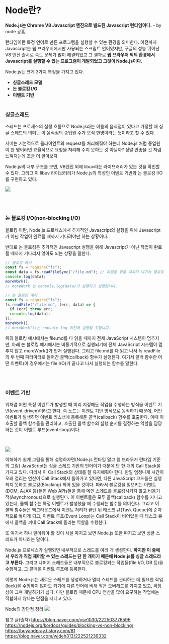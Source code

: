 # Node란?

**Node.js는 Chrome V8 Javascript 엔진으로 빌드된 Javascript 런타임이다.** - by node 공홈

런타임이란 특정 언어로 만든 프로그램을 실행할 수 있는 환경을 의미한다. 이전까지 Javascript는 웹 브라우저에서만 사용되는 스크립트 언어였지만, 구글의 성능 뛰어난 V8 엔진 출시로 속도 문제가 많이 해결되었고 그 결과로 **웹 브라우저 외의 환경에서 Javascript를 실행할 수 있는 프로그램이 개발되었고 그것이 Node.js이다.**
</br>

Node.js는 크게 3가지 특징을 가지고 있다.

- **싱글스레드 모델**
- **논 블로킹 I/O**
- **이벤트 기반**
  </br></br>

### 싱글스레드

스레드는 프로세스의 실행 흐름으로 Node.js라는 이름의 음식점이 있다고 가정할 때 싱글 스레드의 의미는 이 음식점의 종업원 수가 오직 한명이라는 뜻이라고 할 수 있다.

서버는 기본적으로 클라이언트의 request를 처리해줘야 하는데 Node.js 처럼 종업원이 한 명이라면 효율적으로 요청을 처리해 주지 못하는 것 아닐까? 정말 안좋을 것 처럼 느껴지는데 조금 더 알아보자

Node.js의 내부 구조를 보면, V8엔진 외에 libuv라는 라이브러리가 있는 것을 확인할 수 있다. 그리고 이 libuv 라이브러리가 Node.js의 특성인 이벤트 기반과 논 블로킹 I/O를 구현하고 있다.

![](https://images.velog.io/images/shinsw627/post/2046897d-7129-4b73-accc-47714ba63742/image.png)

</br></br>

### 논 블로킹 I/O(non-blocking I/O)

블로킹 이란, Node.js 프로세스에서 추가적인 Javascript의 실행을 위해 Javascript가 아닌 작업이 완료될 때까지 기다려야만 하는 상황이다.

반대로 논 블로킹은 추가적인 Javascript 실행을 위해 Javascript가 아닌 작업이 완료될 때까지 기다리지 않아도 되는 상황을 말한다.

```js
// 블로킹 예시
const fs = require("fs");
const data = fs.readFileSync("/file.md"); // 파일을 읽을 때까지 여기서 블로킹됩니다.
console.log(data);
moreWork();
// moreWork 는 console.log(data)가 실행되고 실행됩니다.
```

```js
// 논 블로킹 예시
const fs = require("fs");
fs.readFile("/file.md", (err, data) => {
  if (err) throw err;
  console.log(data);
});
moreWork();
// moreWork();는 console.log 이전에 실행될 것입니다.
```

위의 블로킹 예시에서는 file.md를 다 읽을 때까지 전체 JavaScript 시스템이 멈추지만, 아래 논 블로킹 예시에서는 비동기적으로 실행되기에 전체 JavaScript 시스템이 멈추지 않고 moreWork()가 먼저 실행된다. 그리고 file.md를 다 읽고 나서 fs.readFile의 두 번째 파라미터로 들어간 콜백(callback) 함수가 실행된다. 여기서 콜백 함수란 어떤 이벤트(이 경우에서는 file I/O)가 끝나고 나서 실행되는 함수를 말한다.

</br></br>

### 이벤트 기반

위처럼 어떤 특정 이벤트가 발생할 때 미리 지정해둔 작업을 수행하는 방식을 이벤트 기반(event-driven)이라고 한다. 즉 노드는 이벤트 기반 방식으로 동작하기 때문에, 어떤 이벤트가 발생하면 이벤트 리스너에 등록해둔 콜백(callback) 함수를 호출한다. 이때 이 호출할 콜백 함수들을 관리하고, 호출된 콜백 함수의 실행 순서를 결정하는 역할을 담당하는 것이 이벤트 루프(event-loop)이다.

</br>

![](https://images.velog.io/images/shinsw627/post/b0cc0ccf-d9ed-42e9-9b0c-1bd00a19df71/image.png)

이해하기 쉽게 그림을 통해 설명하자면(Node.js 런타임 말고 웹 브라우저 런타임 기준의 그림) JavaScript는 싱글 스레드 기반의 언어이기 때문에 단 한 개의 Call Stack을 가지고 있다. 따라서 이 Call Stack의 상태를 잘 유지해줘야 한다. 만일 엄청나게 시간이 오래 걸리는 연산이 Call Stack에서 돌아가고 있다면, 다른 JavaScript 코드들은 실행되지 못하고 블로킹(Blocking) 되어 있을 것이다. 따라서 블로킹을 일으키는 이벤트(DOM, AJAX 등)들은 Web APIs들을 통해 메인 스레드를 블로킹시키지 않고 비동기적(Asynchronous)으로 실행된다. 이 이벤트들은 모두 콜백(callback) 함수를 지니고 있는데, 콜백 함수는 특정 이벤트가 발생했을 때 수행되는 함수를 의미한다. 그리고 이 콜백 함수들은 백그라운드에서 이벤트 처리가 끝난 뒤 태스크 큐(Task Queue)에 순차적으로 쌓이게 되고, 이벤트 루프(Event Loop)는 Call Stack이 비어있을 때 태스크 큐에서 콜백을 꺼내 Call Stack에 올리는 역할을 수행한다.

또 여기서 하나 알아둬야 할 것이 사실 따지고 보면 Node.js 또한 따지고 보면 싱글 스레드가 아니라는 말이다.

Node.js 프로세스가 실행되면 내부적으로 스레드를 여러 개 생성한다. **하지만 이 중에서 우리가 직접 제어할 수 있는 스레드는 단 한 개이기 때문에 Node.js를 싱글 스레드라고 부른다.** 그리고 나머지 스레드들은 내부적으로 블로킹되는 작업들(file I/O, DB 등)을 수행하고, 그 콜백을 이벤트 루프에 등록한다.

이렇게 Node.js는 새로운 스레드를 생성하거나 멀티 스레드를 관리하는 데 필요한 작업(lock)을 수행하지 않아도 되기에 다른 언어에 비해 적은 오버헤드를 가지고 있고, 확장성이 크며 개발하기가 쉽다. 다만 블로킹 때문에 CPU 연산을 많이 요구하는 작업에는 적합하지 않다는 단점을 지니고 있다.

Node의 장단점 정리
![](https://images.velog.io/images/shinsw627/post/c7b7dfc2-b0b3-4f7a-8c6b-5a6bb536b8d5/image.png)

참고 글(출처)
https://blog.naver.com/yse1030/222503776596
https://nodejs.org/ko/docs/guides/blocking-vs-non-blocking/
https://buyandpray.tistory.com/81
https://blog.naver.com/wjdeh313/222521239332
